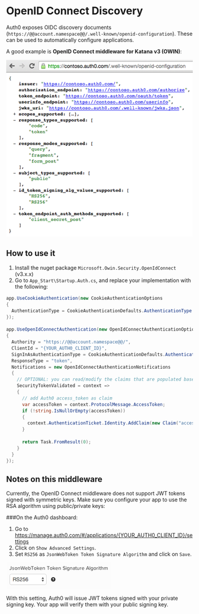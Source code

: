 # OpenID Connect Discovery

Auth0 exposes OIDC discovery documents (`https://@@account.namespace@@/.well-known/openid-configuration`). These can be used to automatically configure applications. 

A good example is __OpenID Connect middleware for Katana v3 (OWIN)__:

![](../media/articles/oidc-rs256-owin/oidc-discovery.png)

## How to use it

1. Install the nuget package `Microsoft.Owin.Security.OpenIdConnect` (v3.x.x)
2. Go to `App_Start\Startup.Auth.cs`, and replace your implementation with the following:

```csharp
app.UseCookieAuthentication(new CookieAuthenticationOptions
{
  AuthenticationType = CookieAuthenticationDefaults.AuthenticationType
});

app.UseOpenIdConnectAuthentication(new OpenIdConnectAuthenticationOptions
{
  Authority = "https://@@account.namespace@@/",
  ClientId = "{YOUR_AUTH0_CLIENT_ID}",
  SignInAsAuthenticationType = CookieAuthenticationDefaults.AuthenticationType,
  ResponseType = "token",
  Notifications = new OpenIdConnectAuthenticationNotifications
  {
    // OPTIONAL: you can read/modify the claims that are populated based on the JWT
    SecurityTokenValidated = context =>
    {
      // add Auth0 access_token as claim
      var accessToken = context.ProtocolMessage.AccessToken;
      if (!string.IsNullOrEmpty(accessToken))
      {
        context.AuthenticationTicket.Identity.AddClaim(new Claim("access_token", accessToken));
      }

      return Task.FromResult(0);
    }
  }
});
```

## Notes on this middleware
Currently, the OpenID Connect middleware does not support JWT tokens signed with symmetric keys. Make sure you configure your app to use the RSA algorithm using public/private keys:

###On the Auth0 dashboard:

1. Go to https://manage.auth0.com/#/applications/{YOUR_AUTH0_CLIENT_ID}/settings
2. Click on `Show Advanced Settings`.
3. Set `RS256` as `JsonWebToken Token Signature Algorithm` and click on `Save`.

![](../media/articles/oidc-rs256-owin/rsa256.png)

With this setting, Auth0 will issue JWT tokens signed with your private signing key. Your app will verify them with your public signing key.
